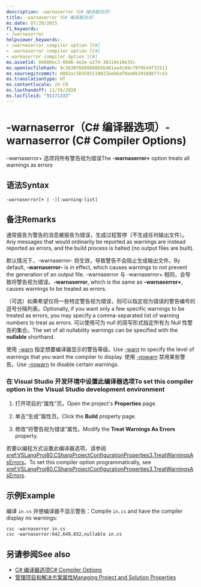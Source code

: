 ```yaml
---
description: -warnaserror（C# 编译器选项）
title: -warnaserror（C# 编译器选项）
ms.date: 07/20/2015
f1_keywords:
- /warnaserror
helpviewer_keywords:
- /warnaserror compiler option [C#]
- -warnaserror compiler option [C#]
- warnaserror compiler option [C#]
ms.assetid: 04680ec3-08d6-4e2e-a274-38310e10e33c
ms.openlocfilehash: 9c3b307668968865b401aedc04c79f95d4f32513
ms.sourcegitcommit: 0802ac583585110022beb6af8ea0b39188b77c43
ms.translationtype: HT
ms.contentlocale: zh-CN
ms.lasthandoff: 11/26/2020
ms.locfileid: "91171333"
---
```

# <a name="-warnaserror-c-compiler-options"></a><span data-ttu-id="8fcf1-103">-warnaserror（C# 编译器选项）</span><span class="sxs-lookup"><span data-stu-id="8fcf1-103">-warnaserror (C# Compiler Options)</span></span>

<span data-ttu-id="8fcf1-104">-warnaserror+ 选项将所有警告视为错误</span><span class="sxs-lookup"><span data-stu-id="8fcf1-104">The **-warnaserror+** option treats all warnings as errors</span></span>  
  
## <a name="syntax"></a><span data-ttu-id="8fcf1-105">语法</span><span class="sxs-lookup"><span data-stu-id="8fcf1-105">Syntax</span></span>  
  
```console  
-warnaserror[+ | -][:warning-list]  
```  
  
## <a name="remarks"></a><span data-ttu-id="8fcf1-106">备注</span><span class="sxs-lookup"><span data-stu-id="8fcf1-106">Remarks</span></span>  

 <span data-ttu-id="8fcf1-107">通常报告为警告的消息被报告为错误，生成过程暂停（不生成任何输出文件）。</span><span class="sxs-lookup"><span data-stu-id="8fcf1-107">Any messages that would ordinarily be reported as warnings are instead reported as errors, and the build process is halted (no output files are built).</span></span>  
  
 <span data-ttu-id="8fcf1-108">默认情况下，-warnaserror- 将生效，导致警告不会阻止生成输出文件。</span><span class="sxs-lookup"><span data-stu-id="8fcf1-108">By default, **-warnaserror-** is in effect, which causes warnings to not prevent the generation of an output file.</span></span> <span data-ttu-id="8fcf1-109">-warnaserror 与 -warnaserror+ 相同，会导致将警告视为错误。</span><span class="sxs-lookup"><span data-stu-id="8fcf1-109">**-warnaserror**, which is the same as **-warnaserror+**, causes warnings to be treated as errors.</span></span>  
  
 <span data-ttu-id="8fcf1-110">（可选）如果希望仅将一些特定警告视为错误，则可以指定视为错误的警告编号的逗号分隔列表。</span><span class="sxs-lookup"><span data-stu-id="8fcf1-110">Optionally, if you want only a few specific warnings to be treated as errors, you may specify a comma-separated list of warning numbers to treat as errors.</span></span> <span data-ttu-id="8fcf1-111">可以使用可为 null 的简写形式指定所有为 Null 性警告的集合。</span><span class="sxs-lookup"><span data-stu-id="8fcf1-111">The set of all nullability warnings can be specified with the **nullable** shorthand.</span></span>
  
 <span data-ttu-id="8fcf1-112">使用 [-warn](./warn-compiler-option.md) 指定想要编译器显示的警告等级。</span><span class="sxs-lookup"><span data-stu-id="8fcf1-112">Use [-warn](./warn-compiler-option.md) to specify the level of warnings that you want the compiler to display.</span></span> <span data-ttu-id="8fcf1-113">使用 [-nowarn](./nowarn-compiler-option.md) 禁用某些警告。</span><span class="sxs-lookup"><span data-stu-id="8fcf1-113">Use [-nowarn](./nowarn-compiler-option.md) to disable certain warnings.</span></span>  
  
### <a name="to-set-this-compiler-option-in-the-visual-studio-development-environment"></a><span data-ttu-id="8fcf1-114">在 Visual Studio 开发环境中设置此编译器选项</span><span class="sxs-lookup"><span data-stu-id="8fcf1-114">To set this compiler option in the Visual Studio development environment</span></span>  
  
1. <span data-ttu-id="8fcf1-115">打开项目的“属性”页。</span><span class="sxs-lookup"><span data-stu-id="8fcf1-115">Open the project's **Properties** page.</span></span>  
  
2. <span data-ttu-id="8fcf1-116">单击“生成”属性页。</span><span class="sxs-lookup"><span data-stu-id="8fcf1-116">Click the **Build** property page.</span></span>  
  
3. <span data-ttu-id="8fcf1-117">修改“将警告视为错误”属性。</span><span class="sxs-lookup"><span data-stu-id="8fcf1-117">Modify the **Treat Warnings As Errors** property.</span></span>  
  
 <span data-ttu-id="8fcf1-118">若要以编程方式设置此编译器选项，请参阅 <xref:VSLangProj80.CSharpProjectConfigurationProperties3.TreatWarningsAsErrors>。</span><span class="sxs-lookup"><span data-stu-id="8fcf1-118">To set this compiler option programmatically, see <xref:VSLangProj80.CSharpProjectConfigurationProperties3.TreatWarningsAsErrors>.</span></span>  
  
## <a name="example"></a><span data-ttu-id="8fcf1-119">示例</span><span class="sxs-lookup"><span data-stu-id="8fcf1-119">Example</span></span>  

 <span data-ttu-id="8fcf1-120">编译 `in.cs` 并使编译器不显示警告：</span><span class="sxs-lookup"><span data-stu-id="8fcf1-120">Compile `in.cs` and have the compiler display no warnings:</span></span>  
  
```console  
csc -warnaserror in.cs  
csc -warnaserror:642,649,652,nullable in.cs  
```  
  
## <a name="see-also"></a><span data-ttu-id="8fcf1-121">另请参阅</span><span class="sxs-lookup"><span data-stu-id="8fcf1-121">See also</span></span>

- [<span data-ttu-id="8fcf1-122">C# 编译器选项</span><span class="sxs-lookup"><span data-stu-id="8fcf1-122">C# Compiler Options</span></span>](./index.md)
- [<span data-ttu-id="8fcf1-123">管理项目和解决方案属性</span><span class="sxs-lookup"><span data-stu-id="8fcf1-123">Managing Project and Solution Properties</span></span>](/visualstudio/ide/managing-project-and-solution-properties)
